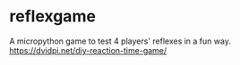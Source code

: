 # reflexgame
A micropython game to test 4 players' reflexes in a fun way. https://dvidpi.net/diy-reaction-time-game/
